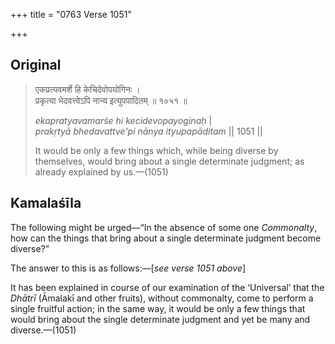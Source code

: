 +++
title = "0763 Verse 1051"

+++
## Original 
>
> एकप्रत्यवमर्शे हि केचिदेवोपयोगिनः ।  
> प्रकृत्या भेदवत्त्वेऽपि नान्य इत्युपपादितम् ॥ १०५१ ॥ 
>
> *ekapratyavamarśe hi kecidevopayoginaḥ* \|  
> *prakṛtyā bhedavattve'pi nānya ityupapāditam* \|\| 1051 \|\| 
>
> It would be only a few things which, while being diverse by themselves, would bring about a single determinate judgment; as already explained by us.—(1051)



## Kamalaśīla

The following might be urged—“In the absence of some one *Commonalty*, how can the things that bring about a single determinate judgment become diverse?”

The answer to this is as follows:—[*see verse 1051 above*]

It has been explained in course of our examination of the ‘Universal’ that the *Dhātrī* (Āmalakī and other fruits), without commonalty, come to perform a single fruitful action; in the same way, it would be only a few things that would bring about the single determinate judgment and yet be many and diverse.—(1051)


